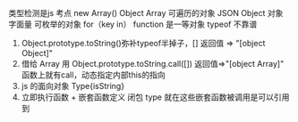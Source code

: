 类型检测是js 考点
new Array()
Object
Array 可遍历的对象
JSON Object 对象字面量 可枚举的对象 for（key in）
function 是一等对象
typeof 不靠谱 

1. Object.prototype.toString()弥补typeof半掉子，[]
返回值 => "[object Object]" 
2. 借给 Array 用
Object.prototype.toString.call([]) 返回值=>"[object Array]"
函数上就有call，动态指定内部this的指向
3. js 的面向对象
Type{isString}
4. 立即执行函数 + 嵌套函数定义 闭包
type 就在这些嵌套函数被调用是可以引用到